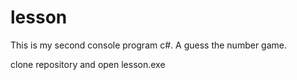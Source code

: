 # lesson
This is my second console program c#. A guess the number game.

clone repository and open lesson.exe
